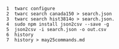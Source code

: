     1  twarc configure
    2  twarc search canada150 > search.json
    3  twarc search hist3814o > search.json.
    4  sudo npm install json2csv --save -g
    5  json2csv -i search.json -o out.csv
    6  history
    7  history > may25commands.md
